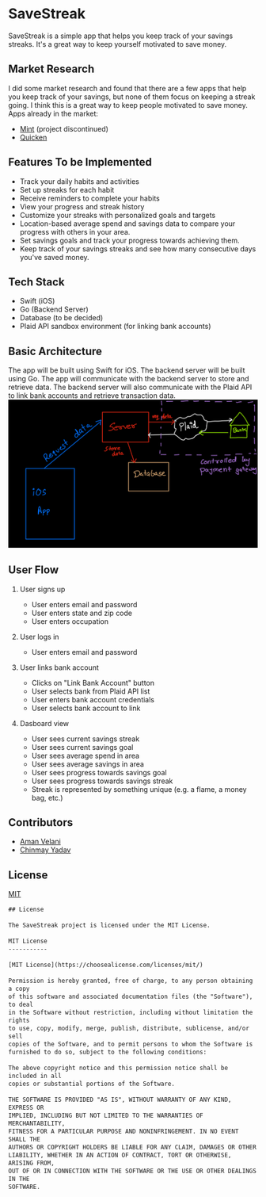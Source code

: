 # SaveStreak

SaveStreak is a simple app that helps you keep track of your savings streaks. It's a great way to keep yourself motivated to save money.

## Market Research

I did some market research and found that there are a few apps that help you keep track of your savings, but none of them focus on keeping a streak going. I think this is a great way to keep people motivated to save money.
Apps already in the market:
- [Mint](https://mint.intuit.com/) (project discontinued)
- [Quicken](https://www.quicken.com/)

## Features To be Implemented
- Track your daily habits and activities
- Set up streaks for each habit
- Receive reminders to complete your habits
- View your progress and streak history
- Customize your streaks with personalized goals and targets
- Location-based average spend and savings data to compare your progress with others in your area.
- Set savings goals and track your progress towards achieving them.
- Keep track of your savings streaks and see how many consecutive days you've saved money.

## Tech Stack

- Swift (iOS)
- Go (Backend Server)
- Database (to be decided)
- Plaid API sandbox environment (for linking bank accounts)

## Basic Architecture

The app will be built using Swift for iOS. The backend server will be built using Go. The app will communicate with the backend server to store and retrieve data. The backend server will also communicate with the Plaid API to link bank accounts and retrieve transaction data.
![SaveStreak Architecture](./img/SaveStreak_arch.png)

## User Flow

1. User signs up
    - User enters email and password
    - User enters state and zip code
    - User enters occupation

2. User logs in
    - User enters email and password

3. User links bank account
    - Clicks on "Link Bank Account" button
    - User selects bank from Plaid API list
    - User enters bank account credentials
    - User selects bank account to link

4. Dasboard view
    - User sees current savings streak
    - User sees current savings goal
    - User sees average spend in area
    - User sees average savings in area
    - User sees progress towards savings goal
    - User sees progress towards savings streak
    - Streak is represented by something unique (e.g. a flame, a money bag, etc.)

## Contributors

- [Aman Velani](https://www.linkedin.com/in/amanvelani/)
- [Chinmay Yadav](https://www.linkedin.com/in/chinmay-yadav-668587178/)

## License

[MIT](https://choosealicense.com/licenses/mit/)
```
## License

The SaveStreak project is licensed under the MIT License.

MIT License
-----------

[MIT License](https://choosealicense.com/licenses/mit/)

Permission is hereby granted, free of charge, to any person obtaining a copy
of this software and associated documentation files (the "Software"), to deal
in the Software without restriction, including without limitation the rights
to use, copy, modify, merge, publish, distribute, sublicense, and/or sell
copies of the Software, and to permit persons to whom the Software is
furnished to do so, subject to the following conditions:

The above copyright notice and this permission notice shall be included in all
copies or substantial portions of the Software.

THE SOFTWARE IS PROVIDED "AS IS", WITHOUT WARRANTY OF ANY KIND, EXPRESS OR
IMPLIED, INCLUDING BUT NOT LIMITED TO THE WARRANTIES OF MERCHANTABILITY,
FITNESS FOR A PARTICULAR PURPOSE AND NONINFRINGEMENT. IN NO EVENT SHALL THE
AUTHORS OR COPYRIGHT HOLDERS BE LIABLE FOR ANY CLAIM, DAMAGES OR OTHER
LIABILITY, WHETHER IN AN ACTION OF CONTRACT, TORT OR OTHERWISE, ARISING FROM,
OUT OF OR IN CONNECTION WITH THE SOFTWARE OR THE USE OR OTHER DEALINGS IN THE
SOFTWARE.